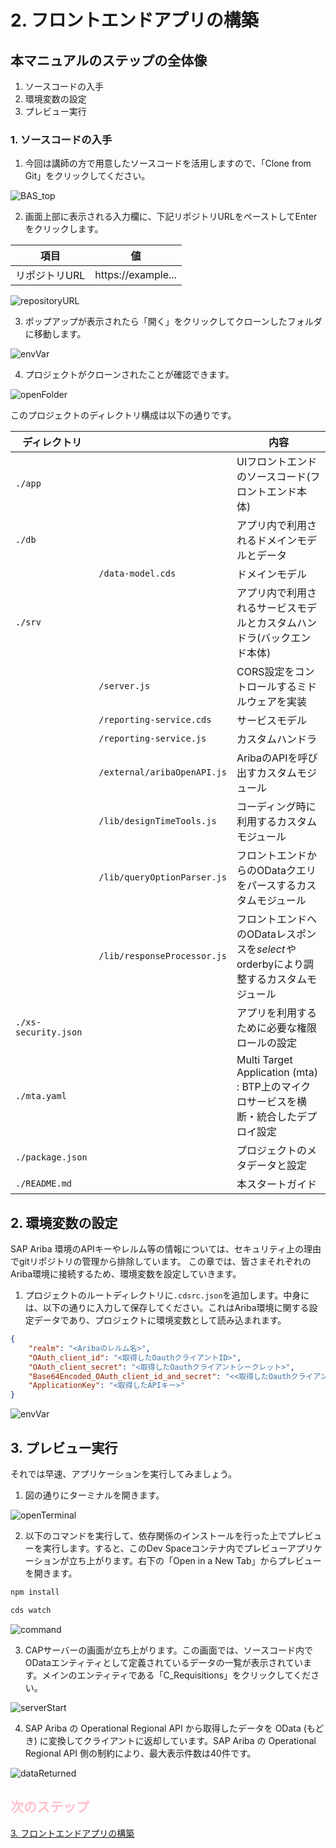 # 2. フロントエンドアプリの構築

## 本マニュアルのステップの全体像
1. ソースコードの入手
2. 環境変数の設定
3. プレビュー実行


### 1. ソースコードの入手
1. 今回は講師の方で用意したソースコードを活用しますので、「Clone from Git」をクリックしてください。

![BAS_top](../../00_Assets/01_setup/03_BAS_top.png)

2. 画面上部に表示される入力欄に、下記リポジトリURLをペーストしてEnterをクリックします。

|   項目   |         値     |
| -------------- |-------------------------- |
| リポジトリURL    | https://example...   |

![repositoryURL](../../00_Assets/02_backend/01_repositoryURL.png)

3. ポップアップが表示されたら「開く」をクリックしてクローンしたフォルダに移動します。

![envVar](../../00_Assets/02_backend/02_openTerminal.png)

4. プロジェクトがクローンされたことが確認できます。

![openFolder](../../00_Assets/02_backend/03_clonedDir.png)

このプロジェクトのディレクトリ構成は以下の通りです。

| ディレクトリ | | 内容 |
| ---------------------- | ---- | ------------------------ |
| `./app`               | | UIフロントエンドのソースコード(フロントエンド本体) |
| `./db`                | | アプリ内で利用されるドメインモデルとデータ |
|  | `/data-model.cds` | ドメインモデル |
| `./srv`               | | アプリ内で利用されるサービスモデルとカスタムハンドラ(バックエンド本体) |
|  | `/server.js` | CORS設定をコントロールするミドルウェアを実装 |
|  | `/reporting-service.cds` | サービスモデル |
|  | `/reporting-service.js` | カスタムハンドラ |
|  | `/external/aribaOpenAPI.js` | AribaのAPIを呼び出すカスタムモジュール |
|  | `/lib/designTimeTools.js` | コーディング時に利用するカスタムモジュール |
|  | `/lib/queryOptionParser.js` | フロントエンドからのODataクエリをパースするカスタムモジュール |
|  | `/lib/responseProcessor.js` | フロントエンドへのODataレスポンスを$selectや$orderbyにより調整するカスタムモジュール |
| `./xs-security.json`       | | アプリを利用するために必要な権限ロールの設定 |
| `./mta.yaml`           | | Multi Target Application (mta) : BTP上のマイクロサービスを横断・統合したデプロイ設定 |
| `./package.json`       | | プロジェクトのメタデータと設定 |
| `./README.md`          | | 本スタートガイド |


## 2. 環境変数の設定
SAP Ariba 環境のAPIキーやレルム等の情報については、セキュリティ上の理由でgitリポジトリの管理から排除しています。
この章では、皆さまそれぞれのAriba環境に接続するため、環境変数を設定していきます。

1. プロジェクトのルートディレクトリに`.cdsrc.json`を追加します。中身には、以下の通りに入力して保存してください。これはAriba環境に関する設定データであり、プロジェクトに環境変数として読み込まれます。

```json
{
    "realm": "<Aribaのレルム名>",
    "OAuth_client_id": "<取得したOauthクライアントID>",
    "OAuth_client_secret": "<取得したOauthクライアントシークレット>",
    "Base64Encoded_OAuth_client_id_and_secret": "<<取得したOauthクライアントID>:<取得したOauthクライアントパスワード>をBase64エンコーディングしたもの>",
    "ApplicationKey": "<取得したAPIキー>"
}
```

![envVar](../../00_Assets/02_backend/04_envVar.png)

## 3. プレビュー実行
それでは早速、アプリケーションを実行してみましょう。

1. 図の通りにターミナルを開きます。

![openTerminal](../../00_Assets/02_backend/05_openTerminal.png)

2. 以下のコマンドを実行して、依存関係のインストールを行った上でプレビューを実行します。すると、このDev Spaceコンテナ内でプレビューアプリケーションが立ち上がります。右下の「Open in a New Tab」からプレビューを開きます。

```bash
npm install
```
```bash
cds watch
```

![command](../../00_Assets/02_backend/06_command.png)

3. CAPサーバーの画面が立ち上がります。この画面では、ソースコード内でODataエンティティとして定義されているデータの一覧が表示されています。メインのエンティティである「C_Requisitions」をクリックしてください。

![serverStart](../../00_Assets/02_backend/07_serverStart.png)

4. SAP Ariba の Operational Regional API から取得したデータを OData (もどき) に変換してクライアントに返却しています。SAP Ariba の Operational Regional API 側の制約により、最大表示件数は40件です。

![dataReturned](../../00_Assets/02_backend/08_dataReturned.png)

## <span style="color: pink">次のステップ</span>

[3. フロントエンドアプリの構築](../03_フロントエンドアプリの構築/README.md)